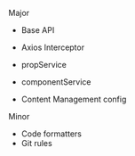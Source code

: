 
Major 

- Base API
- Axios Interceptor


- propService
- componentService
- Content Management config

Minor

- Code formatters
- Git rules